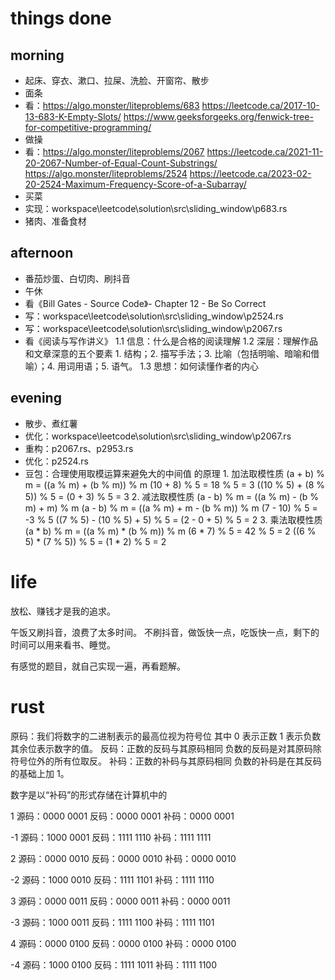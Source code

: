 # things done
## morning
* 起床、穿衣、漱口、拉屎、洗脸、开窗帘、散步
* 面条
* 看：https://algo.monster/liteproblems/683
      https://leetcode.ca/2017-10-13-683-K-Empty-Slots/
      https://www.geeksforgeeks.org/fenwick-tree-for-competitive-programming/
* 做操
* 看：https://algo.monster/liteproblems/2067
      https://leetcode.ca/2021-11-20-2067-Number-of-Equal-Count-Substrings/ 
      https://algo.monster/liteproblems/2524
      https://leetcode.ca/2023-02-20-2524-Maximum-Frequency-Score-of-a-Subarray/
* 买菜
* 实现：workspace\leetcode\solution\src\sliding_window\p683.rs
* 猪肉、准备食材
## afternoon
* 番茄炒蛋、白切肉、刷抖音
* 午休
* 看《Bill Gates - Source Code》- Chapter 12 - Be So Correct
* 写：workspace\leetcode\solution\src\sliding_window\p2524.rs
* 写：workspace\leetcode\solution\src\sliding_window\p2067.rs
* 看《阅读与写作讲义》 1.1 信息：什么是合格的阅读理解
                     1.2 深层：理解作品和文章深意的五个要素
                       1. 结构；2. 描写手法；3. 比喻（包括明喻、暗喻和借喻）；4. 用词用语；5. 语气。
                     1.3 思想：如何读懂作者的内心
## evening
* 散步、煮红薯
* 优化：workspace\leetcode\solution\src\sliding_window\p2067.rs
* 重构：p2067.rs、p2953.rs
* 优化：p2524.rs
* 豆包：合理使用取模运算来避免大的中间值 的原理
        1. 加法取模性质
        (a + b) % m = ((a % m) + (b % m)) % m
        (10 + 8) % 5 = 18 % 5 = 3
        ((10 % 5) + (8 % 5)) % 5 = (0 + 3) % 5 = 3
        2. 减法取模性质
        (a - b) % m = ((a % m) - (b % m) + m) % m
        (a - b) % m = ((a % m) + m - (b % m)) % m
        (7 - 10) % 5 = -3 % 5
        ((7 % 5) - (10 % 5) + 5) % 5 = (2 - 0 + 5) % 5 = 2
        3. 乘法取模性质
        (a * b) % m = ((a % m) * (b % m)) % m
        (6 * 7) % 5 = 42 % 5 = 2
        ((6 % 5) * (7 % 5)) % 5 = (1 * 2) % 5 = 2

# life
放松、赚钱才是我的追求。

午饭又刷抖音，浪费了太多时间。
不刷抖音，做饭快一点，吃饭快一点，剩下的时间可以用来看书、睡觉。

有感觉的题目，就自己实现一遍，再看题解。

# rust
原码：我们将数字的二进制表示的最高位视为符号位
      其中 0 表示正数
      1 表示负数
      其余位表示数字的值。
反码：正数的反码与其原码相同
      负数的反码是对其原码除符号位外的所有位取反。
补码：正数的补码与其原码相同
      负数的补码是在其反码的基础上加 1。

数字是以“补码”的形式存储在计算机中的

1
源码：0000 0001
反码：0000 0001
补码：0000 0001

-1
源码：1000 0001
反码：1111 1110
补码：1111 1111

2
源码：0000 0010
反码：0000 0010
补码：0000 0010

-2
源码：1000 0010
反码：1111 1101
补码：1111 1110

3
源码：0000 0011
反码：0000 0011
补码：0000 0011

-3
源码：1000 0011
反码：1111 1100
补码：1111 1101

4
源码：0000 0100
反码：0000 0100
补码：0000 0100

-4
源码：1000 0100
反码：1111 1011
补码：1111 1100
